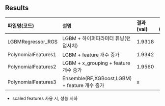 ## Results

| 파일명(코드) | 설명 | 결과(val) | 결과(private) |
|:----------|:----------|:----------|:----------:|
| LGBMRegressor_RGS | LGBM + 하이퍼파라미터 튜닝(랜덤서치) | 1.9318 | 1.9436 | 
| PolynomialFeatures1 | LGBM + feature 개수 증가 | 1.9342 | x |
| PolynomialFeatures2 | LGBM + x_grouping + feature 개수 증가 | 1.9560 | x |
| PolynomialFeatures3 | Ensemble(RF,XGBoost,LGBM) + feature 개수 증가 | x | **1.9389** |

* scaled features 사용 시, 성능 저하
